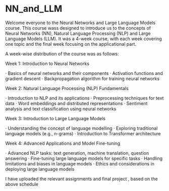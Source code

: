 # NN_and_LLM

Welcome everyone to the Neural Networks and Large Language Models course. This course wass designed to introduce us to the concepts of Neural Networks (NN), Natural Language Processing (NLP) and Large Language Models (LLM). It was a 4-week course, with each week covering one topic and the final week focusing on the applicational part.
 

A week-wise distribution of the course was as follows:

Week 1: Introduction to Neural Networks
 
·       Basics of neural networks and their components
·       Activation functions and gradient descent
·       Backpropagation algorithm for training neural networks
 
Week 2: Natural Language Processing (NLP) Fundamentals
 
·       Introduction to NLP and its applications
·       Preprocessing techniques for text data
·       Word embeddings and distributed representations
·       Sentiment analysis and text classification using neural networks
 
Week 3: Introduction to Large Language Models
 
·       Understanding the concept of language modelling
·       Exploring traditional language models (e.g., n-grams)
·       Introduction to Transformer architecture
 
Week 4: Advanced Applications and Model Fine-tuning
 
·       Advanced NLP tasks: text generation, machine translation, question answering
·       Fine-tuning large language models for specific tasks
·       Handling limitations and biases in language models
·       Ethics and considerations in deploying large language models

I have uploaded the relevant assignments and final project , based on the above schedule 

